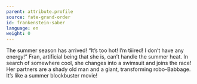 ```yaml
---
parent: attribute.profile
source: fate-grand-order
id: frankenstein-saber
language: en
weight: 0
---
```


The summer season has arrived!
“It’s too hot! I’m tiiired! I don’t have any energy!”
Fran, artificial being that she is, can’t handle the summer heat. In search of somewhere cool, she changes into a swimsuit and joins the race!
Her partners are a shady old man and a giant, transforming robo-Babbage.
It’s like a summer blockbuster movie!
